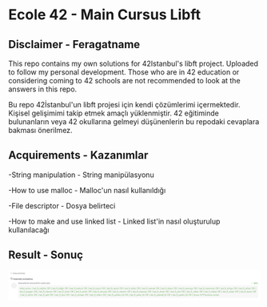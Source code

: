 # Ecole 42 - Main Cursus Libft

## Disclaimer - Feragatname

This repo contains my own solutions for 42Istanbul's libft project. Uploaded to follow my personal development. Those who are in 42 education or considering coming to 42 schools are not recommended to look at the answers in this repo.

Bu repo 42İstanbul'un libft projesi için kendi çözümlerimi içermektedir. Kişisel gelişimimi takip etmek amaçlı yüklenmiştir. 42 eğitiminde bulunanların veya 42 okullarına gelmeyi düşünenlerin bu repodaki cevaplara bakması önerilmez.

## Acquirements - Kazanımlar

-String manipulation - String manipülasyonu

-How to use malloc - Malloc'un nasıl kullanıldığı

-File descriptor - Dosya belirteci

-How to make and use linked list - Linked list'in nasıl oluşturulup kullanılacağı

## Result - Sonuç

![Libft](https://github.com/karakuscem/42-libft/blob/main/source/Libft.png)
